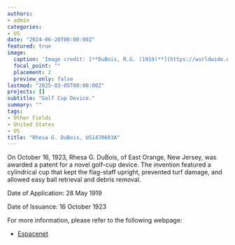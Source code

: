 ```yaml
---
authors:
- admin
categories:
- US
date: "2024-06-20T00:00:00Z"
featured: true
image:
  caption: 'Image credit: [**DuBois, R.G. (1919)**](https://worldwide.espacenet.com/patent/search/family/023159286/publication/US1470603A?q=pn%3DUS1470603A)'
  focal_point: ""
  placement: 2
  preview_only: false
lastmod: "2025-03-05T00:00:00Z"
projects: []
subtitle: "Golf Cup Device."
summary: ""
tags:
- Other Fields
- United States
- US
title: "Rhesa G. DuBois, US1470603A"
---
```

On October 16, 1923, Rhesa G. DuBois, of East Orange, New Jersey, was awarded a patent for a novel golf-cup device. The invention featured a cylindrical cup that kept the flag-staff upright, prevented turf damage, and allowed easy ball retrieval and debris removal.

Date of Application: 28 May 1919

Date of Issuance: 16 October 1923

For more information, please refer to the following webpage: 

- [Espacenet](https://worldwide.espacenet.com/patent/search/family/023159286/publication/US1470603A?q=pn%3DUS1470603A)